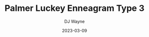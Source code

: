 ---
title: 'Palmer Luckey Enneagram Type 3'
description: 'Why Palmer Luckey appears to be a type 3'
author: 'DJ Wayne'
date: '2023-03-09'
loc: 'https://9takes.com/blog/famous-enneagram-types/Palmer-Luckey'
lastmod: '2023-03-26'
changefreq: 'monthly'
priority: '0.6'
published: false
enneagram: 3
type: ['techie']
wikipedia: 'https://en.wikipedia.org/wiki/Palmer_Luckey'
twitter: 
instagram:
tiktok:
---